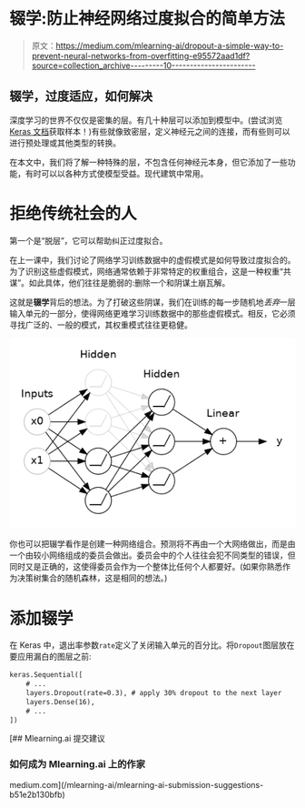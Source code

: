 # 辍学:防止神经网络过度拟合的简单方法

> 原文：<https://medium.com/mlearning-ai/dropout-a-simple-way-to-prevent-neural-networks-from-overfitting-e95572aad1df?source=collection_archive---------10----------------------->

## 辍学，过度适应，如何解决

深度学习的世界不仅仅是密集的层。有几十种层可以添加到模型中。(尝试浏览 [Keras 文档](https://www.tensorflow.org/api_docs/python/tf/keras/layers/)获取样本！)有些就像致密层，定义神经元之间的连接，而有些则可以进行预处理或其他类型的转换。

在本文中，我们将了解一种特殊的层，不包含任何神经元本身，但它添加了一些功能，有时可以以各种方式使模型受益。现代建筑中常用。

# 拒绝传统社会的人

第一个是“脱层”，它可以帮助纠正过度拟合。

在上一课中，我们讨论了网络学习训练数据中的虚假模式是如何导致过度拟合的。为了识别这些虚假模式，网络通常依赖于非常特定的权重组合，这是一种权重“共谋”。如此具体，他们往往是脆弱的:删除一个和阴谋土崩瓦解。

这就是**辍学**背后的想法。为了打破这些阴谋，我们在训练的每一步随机地*丢弃*一层输入单元的一部分，使得网络更难学习训练数据中的那些虚假模式。相反，它必须寻找广泛的、一般的模式，其权重模式往往更稳健。

![](img/13c07a02e56f067eda8e1919e0043d26.png)

你也可以把辍学看作是创建一种网络组合。预测将不再由一个大网络做出，而是由一个由较小网络组成的委员会做出。委员会中的个人往往会犯不同类型的错误，但同时又是正确的，这使得委员会作为一个整体比任何个人都要好。(如果你熟悉作为决策树集合的随机森林，这是相同的想法。)

# 添加辍学

在 Keras 中，退出率参数`rate`定义了关闭输入单元的百分比。将`Dropout`图层放在要应用漏白的图层之前:

```
keras.Sequential([
    # ...
    layers.Dropout(rate=0.3), # apply 30% dropout to the next layer
    layers.Dense(16),
    # ...
])
```

[](/mlearning-ai/mlearning-ai-submission-suggestions-b51e2b130bfb) [## Mlearning.ai 提交建议

### 如何成为 Mlearning.ai 上的作家

medium.com](/mlearning-ai/mlearning-ai-submission-suggestions-b51e2b130bfb)